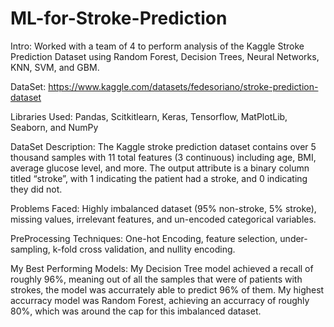 # ML-for-Stroke-Prediction
Intro: Worked with a team of 4 to perform analysis of the Kaggle Stroke Prediction Dataset using Random Forest, Decision Trees, Neural Networks, KNN, SVM, and GBM.

DataSet: https://www.kaggle.com/datasets/fedesoriano/stroke-prediction-dataset

Libraries Used: Pandas, Scitkitlearn, Keras, Tensorflow, MatPlotLib, Seaborn, and NumPy

DataSet Description: The Kaggle stroke prediction dataset contains over 5 thousand samples with 11 total features (3 continuous) including age, BMI, average glucose level, and more. The output attribute is a binary column titled “stroke”, with 1 indicating the patient had a stroke, and 0 indicating they did not.

Problems Faced: Highly imbalanced dataset (95% non-stroke, 5% stroke), missing values, irrelevant features, and un-encoded categorical variables.

PreProcessing Techniques: One-hot Encoding, feature selection, under-sampling, k-fold cross validation, and nullity encoding.

My Best Performing Models: My Decision Tree model achieved a recall of roughly 96%, meaning out of all the samples that were of patients with strokes, the model was accurrately able to predict 96% of them. My highest accurracy model was Random Forest, achieving an accurracy of roughly 80%, which was around the cap for this imbalanced dataset.


